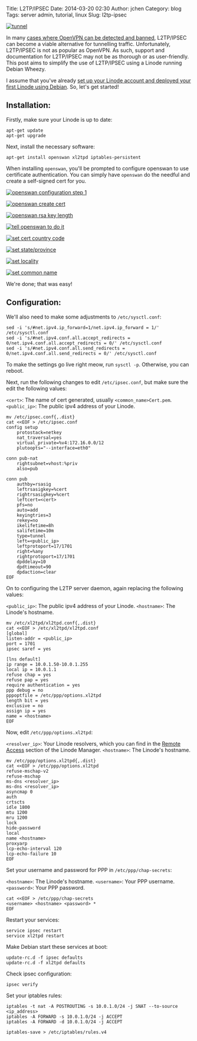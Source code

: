 Title: L2TP/IPSEC
Date: 2014-03-20 02:30
Author: jchen
Category: blog
Tags: server admin, tutorial, linux
Slug: l2tp-ipsec

[![tunnel](/thumbs/l2tpipsectunnel_thumbnail_wide.jpg)](/img/l2tpipsectunnel.jpg)

<!-- PELICAN_BEGIN_SUMMARY -->
In many [cases where OpenVPN can be detected and
banned](https://github.com/OpenVPN/openvpn/pull/3), L2TP/IPSEC can become a
viable alternative for tunnelling traffic. Unfortunately, L2TP/IPSEC is not as
popular as OpenVPN. As such, support and documentation for L2TP/IPSEC may not
be as thorough or as user-friendly. This post aims to simplify the use of
L2TP/IPSEC using a Linode running Debian Wheezy.

I assume that you've already [set up your Linode account and deployed your
first Linode using Debian](https://library.linode.com/getting-started). So,
let's get started!
<!-- PELICAN_END_SUMMARY -->

## Installation:

Firstly, make sure your Linode is up to date:

```
apt-get update
apt-get upgrade
```

Next, install the necessary software:

`apt-get install openswan xl2tpd iptables-persistent` 

When installing `openswan`, you'll be prompted to configure openswan to use
certificate authentication. You can simply have `openswan` do the needful and
create a self-signed cert for you.

[![openswan configuration step 1](/thumbs/openswan1_thumbnail_wide.png)](/img/openswan1.png)

[![openswan create cert](/thumbs/openswan2_thumbnail_wide.png)](/img/openswan2.png)

[![openswan rsa key length](/thumbs/openswan3_thumbnail_wide.png)](/img/openswan3.png)

[![tell openswan to do it](/thumbs/openswan4_thumbnail_wide.png)](/img/openswan4.png)

[![set cert country code](/thumbs/openswan5_thumbnail_wide.png)](/img/openswan5.png)

[![set state/province](/thumbs/openswan6_thumbnail_wide.png)](/img/openswan6.png)

[![set locality](/thumbs/openswan7_thumbnail_wide.png)](/img/openswan7.png)

[![set common name](/thumbs/openswan8_thumbnail_wide.png)](/img/openswan8.png)

We're done; that was easy!

## Configuration:

We'll also need to make some adjustments to `/etc/sysctl.conf`:

```
sed -i 's/#net.ipv4.ip_forward=1/net.ipv4.ip_forward = 1/' /etc/sysctl.conf
sed -i 's/#net.ipv4.conf.all.accept_redirects = 0/net.ipv4.conf.all.accept_redirects = 0/' /etc/sysctl.conf
sed -i 's/#net.ipv4.conf.all.send_redirects = 0/net.ipv4.conf.all.send_redirects = 0/' /etc/sysctl.conf
```

To make the settings go live right meow, run `sysctl -p`. Otherwise, you can
reboot.

Next, run the following changes to edit `/etc/ipsec.conf`, but make sure the
edit the following values:

`<cert>`: The name of cert generated, usually `<common_name>Cert.pem`.
`<public_ip>`: The public ipv4 address of your Linode.

```
mv /etc/ipsec.conf{,.dist}
cat <<EOF > /etc/ipsec.conf
config setup
    protostack=netkey
    nat_traversal=yes
    virtual_private=%v4:172.16.0.0/12
    plutoopts="--interface=eth0"

conn pub-nat
    rightsubnet=vhost:%priv
    also=pub

conn pub
    authby=rsasig
    leftrsasigkey=%cert
    rightrsasigkey=%cert
    leftcert=<cert>
    pfs=no
    auto=add
    keyingtries=3
    rekey=no
    ikelifetime=8h
    salifetime=10m
    type=tunnel
    left=<public_ip>
    leftprotoport=17/1701
    right=%any
    rightprotoport=17/1701
    dpddelay=10
    dpdtimeout=90
    dpdaction=clear
EOF
```

On to configuring the L2TP server daemon, again replacing the following values:

`<public_ip>`: The public ipv4 address of your Linode.
`<hostname>`: The Linode's hostname.

```
mv /etc/xl2tpd/xl2tpd.conf{,.dist}
cat <<EOF > /etc/xl2tpd/xl2tpd.conf
[global]
listen-addr = <public_ip>
port = 1701
ipsec saref = yes

[lns default]
ip range = 10.0.1.50-10.0.1.255
local ip = 10.0.1.1
refuse chap = yes
refuse pap = yes
require authentication = yes
ppp debug = no
pppoptfile = /etc/ppp/options.xl2tpd
length bit = yes
exclusive = no
assign ip = yes
name = <hostname>
EOF
```

Now, edit `/etc/ppp/options.xl2tpd`:

`<resolver_ip>`: Your Linode resolvers, which you can find in the [Remote
Access](https://library.linode.com/remote-access) section of the Linode
Manager.
`<hostname>`: The Linode's hostname.

```
mv /etc/ppp/options.xl2tpd{,.dist}
cat <<EOF > /etc/ppp/options.xl2tpd
refuse-mschap-v2
refuse-mschap
ms-dns <resolver_ip>
ms-dns <resolver_ip>
asyncmap 0
auth
crtscts
idle 1800
mtu 1200
mru 1200
lock
hide-password
local
name <hostname>
proxyarp
lcp-echo-interval 120
lcp-echo-failure 10
EOF
```

Set your username and password for PPP in `/etc/ppp/chap-secrets`:

`<hostname>`: The Linode's hostname.
`<username>`: Your PPP username.
`<password>`: Your PPP password.

```
cat <<EOF > /etc/ppp/chap-secrets
<username> <hostname> <password> *
EOF
```

Restart your services:

```
service ipsec restart
service xl2tpd restart
```

Make Debian start these services at boot:

```
update-rc.d -f ipsec defaults
update-rc.d -f xl2tpd defaults
```

Check ipsec configuration:

```
ipsec verify
```

Set your iptables rules:

```
iptables -t nat -A POSTROUTING -s 10.0.1.0/24 -j SNAT --to-source <ip_address>
iptables -A FORWARD -s 10.0.1.0/24 -j ACCEPT
iptables -A FORWARD -d 10.0.1.0/24 -j ACCEPT

iptables-save > /etc/iptables/rules.v4
```

